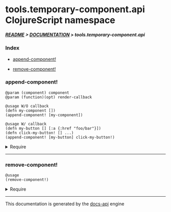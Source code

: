 
# tools.temporary-component.api ClojureScript namespace

##### [README](../../../../README.md) > [DOCUMENTATION](../../../COVER.md) > tools.temporary-component.api

### Index

- [append-component!](#append-component)

- [remove-component!](#remove-component)

### append-component!

```
@param (component) component
@param (function)(opt) render-callback
```

```
@usage W/O callback
(defn my-component [])
(append-component! [my-component])
```

```
@usage W/ callback
(defn my-button [] [:a {:href "foo/bar"}])
(defn click-my-button! [] ...)
(append-component! [my-button] click-my-button!)
```

<details>
<summary>Require</summary>

```
(ns my-namespace (:require [tools.temporary-component.api :refer [append-component!]]))

(tools.temporary-component.api/append-component! ...)
(append-component!                               ...)
```

</details>

---

### remove-component!

```
@usage
(remove-component!)
```

<details>
<summary>Require</summary>

```
(ns my-namespace (:require [tools.temporary-component.api :refer [remove-component!]]))

(tools.temporary-component.api/remove-component!)
(remove-component!)
```

</details>

---

This documentation is generated by the [docs-api](https://github.com/bithandshake/docs-api) engine

